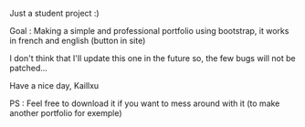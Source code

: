 Just a student project :)

Goal :
Making a simple and professional portfolio using bootstrap, it works in french and english (button in site)

I don't think that I'll update this one in the future so, the few bugs will not be patched...

Have a nice day,
Kaillxu


PS : Feel free to download it if you want to mess around with it (to make another portfolio for exemple)
